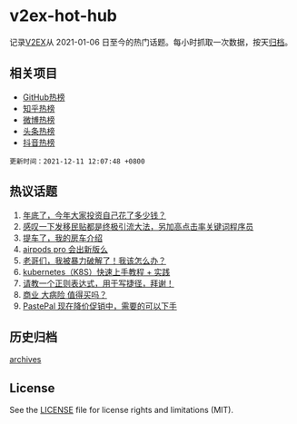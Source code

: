 # v2ex-hot-hub

 记录[V2EX](https://www.v2ex.com/)从 2021-01-06 日至今的热门话题。每小时抓取一次数据，按天[归档](archives)。
 
 ## 相关项目

- [GitHub热榜](https://github.com/lonnyzhang423/github-hot-hub)
- [知乎热榜](https://github.com/lonnyzhang423/zhihu-hot-hub)
- [微博热榜](https://github.com/lonnyzhang423/weibo-hot-hub)
- [头条热榜](https://github.com/lonnyzhang423/toutiao-hot-hub)
- [抖音热榜](https://github.com/lonnyzhang423/douyin-hot-hub)


 `更新时间：2021-12-11 12:07:48 +0800`

## 热议话题

1. [年底了，今年大家投资自己花了多少钱？](https://www.v2ex.com/t/821348)
1. [感叹一下发移民贴都是终极引流大法，另加高点击率关键词程序员](https://www.v2ex.com/t/821361)
1. [提车了，我的房车介绍](https://www.v2ex.com/t/821330)
1. [airpods pro 会出新版么](https://www.v2ex.com/t/821303)
1. [老哥们，我被暴力破解了！我该怎么办？](https://www.v2ex.com/t/821458)
1. [kubernetes（K8S）快速上手教程 + 实践](https://www.v2ex.com/t/821329)
1. [请教一个正则表达式，用于写捷径，拜谢！](https://www.v2ex.com/t/821382)
1. [商业 大病险 值得买吗？](https://www.v2ex.com/t/821461)
1. [PastePal 现在降价促销中，需要的可以下手](https://www.v2ex.com/t/821305)

## 历史归档

[archives](archives)

## License

See the [LICENSE](LICENSE) file for license rights and limitations (MIT).
